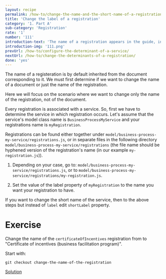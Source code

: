 ```yaml
---
layout: recipe
permalink: /how-to/change-the-name-and-the-short-name-of-a-registration/
title: 'Change the label of a registration'
category: '1. Part A'
sub-category: 'Registration'
rate: '1'
number: '111'
introduction-text: 'The name of a registration appears in the guide, in the email sent to the users, in the history of the file... The name change will take place in all those places.<br>It is recommended to name the registration as "Name-of-certificate at Institution-in-charge".'
introduction-img: '111.png'
prevUrl: /how-to/configure-the-determinant-of-a-service/
nextUrl: /how-to/change-the-determinants-of-a-registration/
done: 'yes'
---
```


The name of a registeration is by default inherited from the document corresponding to it. We must first determine if we want to change the name of a document or just the name of the registration.

Here we will focus on the scenario where we want to change only the name of the registration, not of the document.

Every registration is associated with a service. So, first we have to determine the service in which registration occurs. Let's assume that the service's model class name is `BusinessProcessMyService` and your registrations name is `myRegistration`.

Registrations can be found either together under `model/business-process-my-service/registrations.js`, or in separate files in the following directory `model/business-process-my-service/registrations` (the file name should be hyphened version of the registration's name (in our example `my-registration.js`)).

1. Depending on your case, go to: `model/business-process-my-service/registrations.js`, or to `model/business-process-my-service/registrations/my-registration.js`.

2. Set the value of the label property of `myRegistration` to the name you want your registration to have.

If you want to change the short name of the service, then to the above steps but instead of `label` edit `shortLabel` property.

# Exercise

Change the name of the `certificateOfIncentives` registration from to "Certificate of incentives (business facilitation program)". 

Start with:

`git checkout change-the-name-of-the-registration`

[Solution](https://github.com/egovernment/eregistrations-demo/compare/change-the-name-of-the-registration...change-the-name-of-the-registration-solution)


